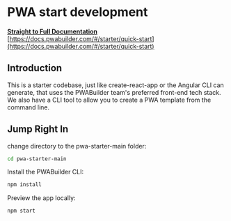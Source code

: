 # PWA start development

[**Straight to Full Documentation**](https://docs.pwabuilder.com/#/starter/quick-start)
[https://docs.pwabuilder.com/#/starter/quick-start](https://docs.pwabuilder.com/#/starter/quick-start)

## Introduction
This is a starter codebase, just like create-react-app or the Angular CLI can generate, that uses the PWABuilder team's preferred front-end tech stack. We also have a CLI tool to allow you to create a PWA template from the command line.

## Jump Right In
change directory to the pwa-starter-main folder:
```bash
cd pwa-starter-main
```

Install the PWABuilder CLI:
```bash
npm install
```

Preview the app locally:
```bash
npm start
```